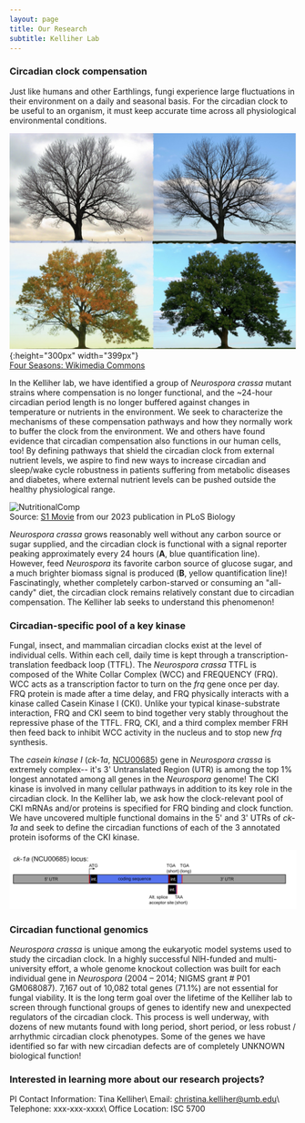 ```yaml
---
layout: page
title: Our Research
subtitle: Kelliher Lab
---
```


### Circadian clock compensation

Just like humans and other Earthlings, fungi experience large fluctuations in their environment on a daily and seasonal basis. For the circadian clock to be useful to an organism, it must keep accurate time across all physiological environmental conditions.

![Tree_Seasons](Four_Seasons_-_Longbridge_Road_.jpg){:height="300px" width="399px"}
<br />
<a href="https://commons.wikimedia.org/wiki/File:%22Four_Seasons_-_Longbridge_Road%22.png" target="_blank">Four Seasons: Wikimedia Commons</a>

In the Kelliher lab, we have identified a group of <em>Neurospora crassa</em> mutant strains where compensation is no longer functional, and the ~24-hour circadian period length is no longer buffered against changes in temperature or nutrients in the environment. We seek to characterize the mechanisms of these compensation pathways and how they normally work to buffer the clock from the environment. We and others have found evidence that circadian compensation also functions in our human cells, too! By defining pathways that shield the circadian clock from external nutrient levels, we aspire to find new ways to increase circadian and sleep/wake cycle robustness in patients suffering from metabolic diseases and diabetes, where external nutrient levels can be pushed outside the healthy physiological range.

![NutritionalComp](journal.pbio.3001961.s013.gif)
<br />
Source: <a href="https://journals.plos.org/plosbiology/article?id=10.1371/journal.pbio.3001961#sec017" target="_blank">S1 Movie</a> from our 2023 publication in PLoS Biology

<em>Neurospora crassa</em> grows reasonably well without any carbon source or sugar supplied, and the circadian clock is functional with a signal reporter peaking approximately every 24 hours (**A**, blue quantification line). However, feed <em>Neurospora</em> its favorite carbon source of glucose sugar, and a much brighter biomass signal is produced (**B**, yellow quantification line)! Fascinatingly, whether completely carbon-starved or consuming an "all-candy" diet, the circadian clock remains relatively constant due to circadian compensation. The Kelliher lab seeks to understand this phenomenon!

### Circadian-specific pool of a key kinase

Fungal, insect, and mammalian circadian clocks exist at the level of individual cells. Within each cell, daily time is kept through a transcription-translation feedback loop (TTFL). The <em>Neurospora crassa</em> TTFL is composed of the White Collar Complex (WCC) and FREQUENCY (FRQ). WCC acts as a transcription factor to turn on the <em>frq</em> gene once per day. FRQ protein is made after a time delay, and FRQ physically interacts with a kinase called Casein Kinase I (CKI). Unlike your typical kinase-substrate interaction, FRQ and CKI seem to bind together very stably throughout the repressive phase of the TTFL. FRQ, CKI, and a third complex member FRH then feed back to inhibit WCC activity in the nucleus and to stop new <em>frq</em> synthesis.

The <em>casein kinase I</em> (<em>ck-1a</em>, <a href="https://fungidb.org/fungidb/app/record/gene/NCU00685" target="_blank">NCU00685</a>) gene in <em>Neurospora crassa</em> is extremely complex-- it's 3' Untranslated Region (UTR) is among the top 1% longest annotated among all genes in the <em>Neurospora</em> genome! The CKI kinase is involved in many cellular pathways in addition to its key role in the circadian clock. In the Kelliher lab, we ask how the clock-relevant pool of CKI mRNAs and/or proteins is specified for FRQ binding and clock function. We have uncovered multiple functional domains in the 5' and 3' UTRs of <em>ck-1a</em> and seek to define the circadian functions of each of the 3 annotated protein isoforms of the CKI kinase.

![CKI](PLoSBio_Figure_3_ck1a_gimp2000wPx_600dpi.jpg)
<br />

### Circadian functional genomics
<em>Neurospora crassa</em> is unique among the eukaryotic model systems used to study the circadian clock. In a highly successful NIH-funded and multi-university effort, a whole genome knockout collection was built for each individual gene in <em>Neurospora</em> (2004 – 2014; NIGMS grant # P01 GM068087). 7,167 out of 10,082 total genes (71.1%) are not essential for fungal viability. It is the long term goal over the lifetime of the Kelliher lab to screen through functional groups of genes to identify new and unexpected regulators of the circadian clock. This process is well underway, with dozens of new mutants found with long period, short period, or less robust / arrhythmic circadian clock phenotypes. Some of the genes we have identified so far with new circadian defects are of completely UNKNOWN biological function!

### Interested in learning more about our research projects?
PI Contact Information: Tina Kelliher\\
Email: christina.kelliher@umb.edu\\
Telephone: xxx-xxx-xxxx\\
Office Location: ISC 5700

